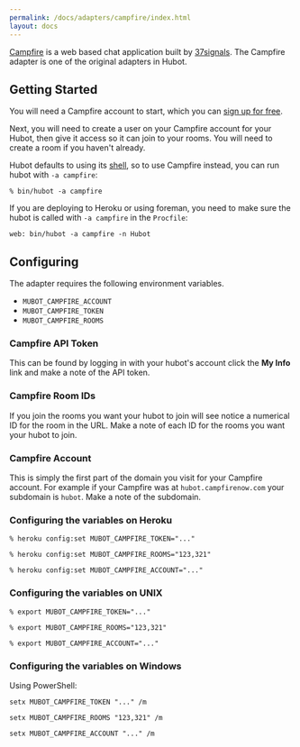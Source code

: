 ```yaml
---
permalink: /docs/adapters/campfire/index.html
layout: docs
---
```


[Campfire](http://campfirenow.com/) is a web based chat application built by
[37signals](http://37signals.com). The Campfire adapter is one of the original
adapters in Hubot.

## Getting Started

You will need a Campfire account to start, which you can
[sign up for free](https://signup.37signals.com/campfire/free/signup/new).

Next, you will need to create a user on your Campfire account for your Hubot,
then give it access so it can join to your rooms. You will need to create a room
if you haven't already.

Hubot defaults to using its [shell](/docs/adapters/shell.md), so to use Campfire instead, you
can run hubot with `-a campfire`:

    % bin/hubot -a campfire

If you are deploying to Heroku or using foreman, you need to make
sure the hubot is called with `-a campfire` in the `Procfile`:

    web: bin/hubot -a campfire -n Hubot

## Configuring

The adapter requires the following environment variables.

* `MUBOT_CAMPFIRE_ACCOUNT`
* `MUBOT_CAMPFIRE_TOKEN`
* `MUBOT_CAMPFIRE_ROOMS`

### Campfire API Token

This can be found by logging in with your hubot's account click the **My Info**
link and make a note of the API token.

### Campfire Room IDs

If you join the rooms you want your hubot to join will see notice a numerical
ID for the room in the URL. Make a note of each ID for the rooms you want your
hubot to join.

### Campfire Account

This is simply the first part of the domain you visit for your Campfire
account. For example if your Campfire was at `hubot.campfirenow.com` your
subdomain is `hubot`. Make a note of the subdomain.

### Configuring the variables on Heroku

    % heroku config:set MUBOT_CAMPFIRE_TOKEN="..."

    % heroku config:set MUBOT_CAMPFIRE_ROOMS="123,321"

    % heroku config:set MUBOT_CAMPFIRE_ACCOUNT="..."

### Configuring the variables on UNIX

    % export MUBOT_CAMPFIRE_TOKEN="..."

    % export MUBOT_CAMPFIRE_ROOMS="123,321"

    % export MUBOT_CAMPFIRE_ACCOUNT="..."

### Configuring the variables on Windows

Using PowerShell:

    setx MUBOT_CAMPFIRE_TOKEN "..." /m

    setx MUBOT_CAMPFIRE_ROOMS "123,321" /m

    setx MUBOT_CAMPFIRE_ACCOUNT "..." /m
